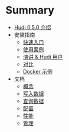 # Summary

* [Hudi 0.5.0 介绍](README.md)
* 安装指南
    * [快速入门](quickstart.md)
    * [使用案例](use_cases.md)
    * [演讲 & Hudi 用户](powered_by.md)
    * [对比](comparison.md)
    * [Docker 示例](docker_demo.md)
* 文档
    * [概念](concepts.md)
    * [写入数据](writing_data.md)
    * [查询数据](querying_data.md)
    * [配置](configurations.md)
    * [性能](performance.md)
    * [管理](admin_guide.md)
